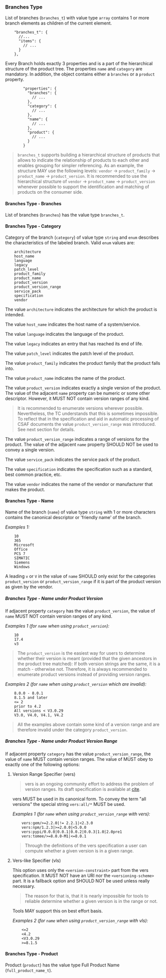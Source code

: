 ### Branches Type

List of branches (`branches_t`) with value type `array` contains 1 or more branch elements as children of the current element.

```
    "branches_t": {
      //...
      "items": {
        // ...
      }
    },
```

Every Branch holds exactly 3 properties and is a part of the hierarchical structure of the product tree.
The properties `name` and `category` are mandatory. In addition, the object contains either a `branches` or a `product` property.

```
        "properties": {
          "branches": {
            // ...
          },
          "category": {
            // ...
          },
          "name": {
            // ...
          },
          "product": {
            // ...
          }
        }
```

> `branches_t` supports building a hierarchical structure of products that allows to indicate the relationship of products to each other and
> enables grouping for simpler referencing.
> As an example, the structure MAY use the following levels: `vendor` -> `product_family` -> `product_name` -> `product_version`.
> It is recommended to use the hierarchical structure of `vendor` -> `product_name` -> `product_version` whenever possible to support
> the identification and matching of products on the consumer side.

#### Branches Type - Branches

List of branches (`branches`) has the value type `branches_t`.

#### Branches Type - Category

Category of the branch (`category`) of value type `string` and `enum` describes the characteristics of the labeled branch.
Valid `enum` values are:

```
    architecture
    host_name
    language
    legacy
    patch_level
    product_family
    product_name
    product_version
    product_version_range
    service_pack
    specification
    vendor
```

The value `architecture` indicates the architecture for which the product is intended.

The value `host_name` indicates the host name of a system/service.

The value `language` indicates the language of the product.

The value `legacy` indicates an entry that has reached its end of life.

The value `patch_level` indicates the patch level of the product.

The value `product_family` indicates the product family that the product falls into.

The value `product_name` indicates the name of the product.

The value `product_version` indicates exactly a single version of the product.
The value of the adjacent `name` property can be numeric or some other descriptor.
However, it MUST NOT contain version ranges of any kind.

> It is recommended to enumerate versions wherever possible. Nevertheless, the TC understands that this is sometimes impossible.
> To reflect that in the specification and aid in automatic processing of CSAF documents the value `product_version_range` was introduced.
> See next section for details.

The value `product_version_range` indicates a range of versions for the product.
The value of the adjacent `name` property SHOULD NOT be used to convey a single version.

The value `service_pack` indicates the service pack of the product.

The value `specification` indicates the specification such as a standard, best common practice, etc.

The value `vendor` indicates the name of the vendor or manufacturer that makes the product.

#### Branches Type - Name

Name of the branch (`name`) of value type `string` with 1 or more characters contains the canonical descriptor or 'friendly name' of the branch.

*Examples 1:*

```
    10
    365
    Microsoft
    Office
    PCS 7
    SIMATIC
    Siemens
    Windows
```

A leading `v` or `V` in the value of `name` SHOULD only exist for the categories `product_version` or `product_version_range` if it is
part of the product version as given by the vendor.

##### Branches Type - Name under Product Version

If adjacent property `category` has the value `product_version`, the value of `name` MUST NOT contain version ranges of any kind.

*Examples 1 (for `name` when using `product_version`):*

```
    10
    17.4
    v3
```

> The `product_version` is the easiest way for users to determine whether their version is meant
> (provided that the given ancestors in the product tree matched):
> If both version strings are the same, it is a match - otherwise not.
> Therefore, it is always recommended to enumerate product versions instead of providing version ranges.

*Examples 2 (for `name` when using `product_version` which are invalid):*

```
    8.0.0 - 8.0.1
    8.1.5 and later
    <= 2
    prior to 4.2
    All versions < V3.0.29
    V3.0, V4.0, V4.1, V4.2
```

> All the examples above contain some kind of a version range and are therefore invalid under the category `product_version`.

##### Branches Type - Name under Product Version Range

If adjacent property `category` has the value `product_version_range`, the value of `name` MUST contain version ranges.
The value of MUST obey to exactly one of the following options:

1. Version Range Specifier (vers)

    > vers is an ongoing community effort to address the problem of version ranges. Its draft specification is available at [cite](#VERS).

    vers MUST be used in its canonical form. To convey the term "all versions" the special string `vers:all/*` MUST be used.

    *Examples 1 (for `name` when using `product_version_range` with vers):*

    ```
        vers:gem/>=2.2.0|!= 2.2.1|<2.3.0
        vers:npm/1.2.3|>=2.0.0|<5.0.0
        vers:pypi/0.0.0|0.0.1|0.0.2|0.0.3|1.0|2.0pre1
        vers:tomee/>=8.0.0-M1|<=8.0.1
    ```

    > Through the definitions of the vers specification a user can compute whether a given version is in a given range.

2. Vers-like Specifier (vls)

    This option uses only the `<version-constraint>` part from the vers specification. It MUST NOT have an URI nor the `<versioning-scheme>` part.
    It is a fallback option and SHOULD NOT be used unless really necessary.
    > The reason for that is, that it is nearly impossible for tools to reliable determine whether a given version is in the range or not.

    Tools MAY support this on best effort basis.

    *Examples 2 (for `name` when using `product_version_range` with vls):*

    ```
        <=2
        <4.2
        <V3.0.29
        >=8.1.5
    ```

#### Branches Type - Product

Product (`product`) has the value type Full Product Name (`full_product_name_t`).
